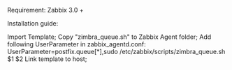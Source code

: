Requirement: Zabbix 3.0 +

Installation guide:

Import Template;
Copy "zimbra_queue.sh" to Zabbix Agent folder;
Add following UserParameter in zabbix_agentd.conf:
UserParameter=postfix.queue[*],sudo /etc/zabbix/scripts/zimbra_queue.sh $1 $2
Link template to host;